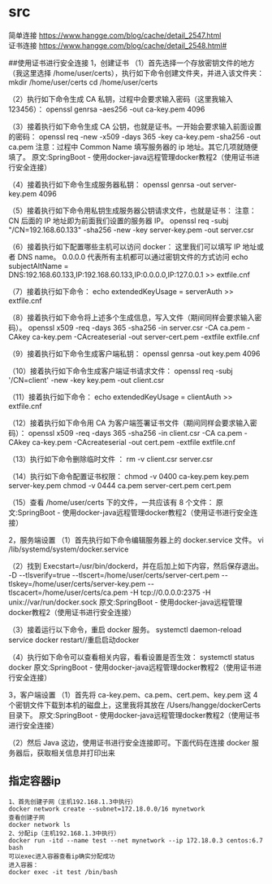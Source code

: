 # src 
简单连接
https://www.hangge.com/blog/cache/detail_2547.html  
证书连接
https://www.hangge.com/blog/cache/detail_2548.html#

##使用证书进行安全连接
  1，创建证书
  （1）首先选择一个存放密钥文件的地方（我这里选择 /home/user/certs），执行如下命令创建文件夹，并进入该文件夹：
  mkdir /home/user/certs
  cd /home/user/certs
  
  （2）执行如下命令生成 CA 私钥，过程中会要求输入密码（这里我输入 123456）：
  openssl genrsa -aes256 -out ca-key.pem 4096
  
  （3）接着执行如下命令生成 CA 公钥，也就是证书。一开始会要求输入前面设置的密码：
  openssl req -new -x509 -days 365 -key ca-key.pem -sha256 -out ca.pem
  注意：过程中 Common Name 填写服务器的 ip 地址。其它几项就随便填了。
  原文:SpringBoot - 使用docker-java远程管理docker教程2（使用证书进行安全连接）
  
  （4）接着执行如下命令生成服务器私钥：
  openssl genrsa -out server-key.pem 4096
  
  （5）接着执行如下命令用私钥生成服务器公钥请求文件，也就是证书：
  注意：CN 后面的 IP 地址即为前面我们设置的服务器 IP。
  openssl req -subj "/CN=192.168.60.133" -sha256 -new -key server-key.pem -out server.csr
  
  （6）接着执行如下配置哪些主机可以访问 docker：
  这里我们可以填写 IP 地址或者 DNS name。 0.0.0.0 代表所有主机都可以通过密钥文件的方式访问
  echo subjectAltName = DNS:192.168.60.133,IP:192.168.60.133,IP:0.0.0.0,IP:127.0.0.1 >> extfile.cnf
  
  （7）接着执行如下命令：
  echo extendedKeyUsage = serverAuth >> extfile.cnf
  
  （8）接着执行如下命令将上述多个生成信息，写入文件（期间同样会要求输入密码）。
  openssl x509 -req -days 365 -sha256 -in server.csr -CA ca.pem -CAkey ca-key.pem  -CAcreateserial -out server-cert.pem -extfile extfile.cnf
  
  （9）接着执行如下命令生成客户端私钥：
  openssl genrsa -out key.pem 4096
  
  （10）接着执行如下命令生成客户端证书请求文件：
  openssl req -subj '/CN=client' -new -key key.pem -out client.csr
  
  （11）接着执行如下命令：
  echo extendedKeyUsage = clientAuth >> extfile.cnf
  
  （12）接着执行如下命令用 CA 为客户端签署证书文件（期间同样会要求输入密码）：
  openssl x509 -req -days 365 -sha256 -in client.csr -CA ca.pem -CAkey ca-key.pem -CAcreateserial -out cert.pem -extfile extfile.cnf
  
  （13）执行如下命令删除临时文件 ：
  rm -v client.csr server.csr
  
  （14）执行如下命令配置证书权限：
  chmod -v 0400 ca-key.pem key.pem server-key.pem
  chmod -v 0444 ca.pem server-cert.pem cert.pem
  
  （15）查看 /home/user/certs 下的文件，一共应该有 8 个文件：
  原文:SpringBoot - 使用docker-java远程管理docker教程2（使用证书进行安全连接）
  
  2，服务端设置
  （1）首先执行如下命令编辑服务器上的 docker.service 文件。
  vi /lib/systemd/system/docker.service
  
  （2）找到 Execstart=/usr/bin/dockerd，并在后加上如下内容，然后保存退出。
  -D --tlsverify=true --tlscert=/home/user/certs/server-cert.pem --tlskey=/home/user/certs/server-key.pem --tlscacert=/home/user/certs/ca.pem -H tcp://0.0.0.0:2375 -H unix://var/run/docker.sock
  原文:SpringBoot - 使用docker-java远程管理docker教程2（使用证书进行安全连接）
  
  （3）接着运行以下命令，重启 docker 服务。
  systemctl daemon-reload
  service docker restart//重启启动docker
  
  （4）执行如下命令可以查看相关内容，看看设置是否生效：
  systemctl status docker
  原文:SpringBoot - 使用docker-java远程管理docker教程2（使用证书进行安全连接）
  
  3，客户端设置
  （1）首先将 ca-key.pem、ca.pem、cert.pem、key.pem 这 4 个密钥文件下载到本机的磁盘上，这里我将其放在 /Users/hangge/dockerCerts 目录下。
  原文:SpringBoot - 使用docker-java远程管理docker教程2（使用证书进行安全连接）
  
  （2）然后 Java 这边，使用证书进行安全连接即可。下面代码在连接 docker 服务器后，获取相关信息并打印出来
  
## 指定容器ip
```
1、首先创建子网（主机192.168.1.3中执行）
docker network create --subnet=172.18.0.0/16 mynetwork
查看创建子网
docker network ls
2、分配ip（主机192.168.1.3中执行）
docker run -itd --name test --net mynetwork --ip 172.18.0.3 centos:6.7 bash
可以exec进入容器查看ip确实分配成功
进入容器：
docker exec -it test /bin/bash
```
